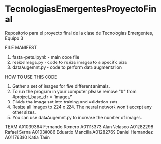 # TecnologiasEmergentesProyectoFinal
Repositorio para el proyecto final de la clase de Tecnologias Emergentes, Equipo 3

FILE MANIFEST
1. fastai-pets.ipynb - main code file
2. resizeImage.py - code to resize images to a specific size
3. dataAugemnt.py - code to perform data augmentation

HOW TO USE THIS CODE
1. Gather a set of images for five different animals.
2. To run the program in your computer please remove "#" from #project_base_dir = 'images/'
3. Divide the image set into training and validation sets.
4. Resize all images to 224 x 224. The neural network won't accept any other sizes.
5. You can use dataAugemnt.py to increase the number of images.

TEAM
A01039364	Fernando Romero 
A01113373	Alan Velasco
A01282298	Rafael Serna
A01038086	Eduardo Mancilla
A01282769	Daniel Hernandez
A01176380	Katia Tarin
